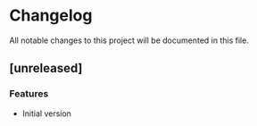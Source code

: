 # Changelog

All notable changes to this project will be documented in this file.

## [unreleased]

### Features

- Initial version

<!-- generated by git-cliff -->

